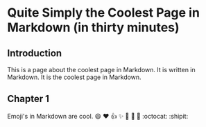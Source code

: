 # Quite Simply the Coolest Page in Markdown (in thirty minutes)

## Introduction

This is a page about the coolest page in Markdown. It is written in Markdown. It is the coolest page in Markdown.

## Chapter 1

Emoji's in Markdown are cool. :smile: :heart: :+1: :sparkles: :tada: :rocket: :metal: :octocat: :shipit:
